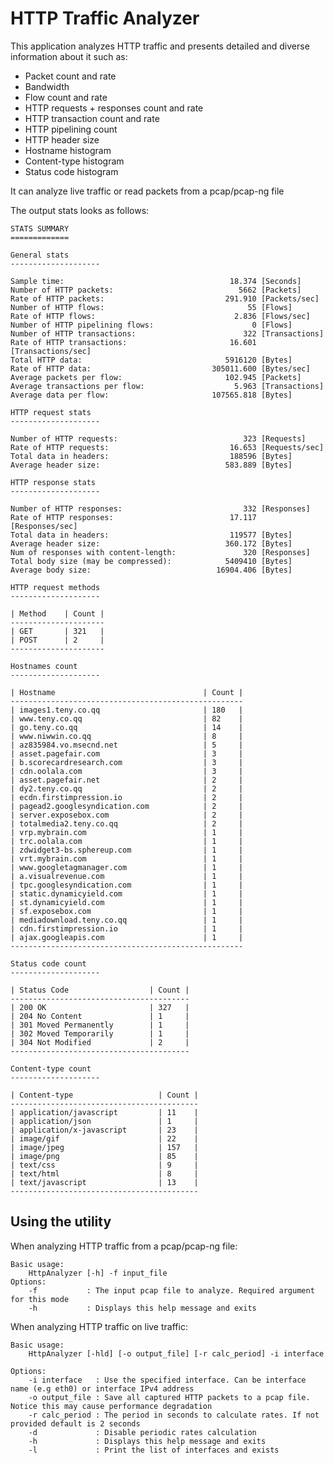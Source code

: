 HTTP Traffic Analyzer
=====================

This application analyzes HTTP traffic and presents detailed and diverse information about it such as:
- Packet count and rate
- Bandwidth
- Flow count and rate
- HTTP requests + responses count and rate
- HTTP transaction count and rate
- HTTP pipelining count
- HTTP header size
- Hostname histogram
- Content-type histogram
- Status code histogram

It can analyze live traffic or read packets from a pcap/pcap-ng file

The output stats looks as follows:

	STATS SUMMARY
	=============

	General stats
	--------------------

	Sample time:                                     18.374 [Seconds]
	Number of HTTP packets:                            5662 [Packets]
	Rate of HTTP packets:                           291.910 [Packets/sec]
	Number of HTTP flows:                                55 [Flows]
	Rate of HTTP flows:                               2.836 [Flows/sec]
	Number of HTTP pipelining flows:                      0 [Flows]
	Number of HTTP transactions:                        322 [Transactions]
	Rate of HTTP transactions:                       16.601 [Transactions/sec]
	Total HTTP data:                                5916120 [Bytes]
	Rate of HTTP data:                           305011.600 [Bytes/sec]
	Average packets per flow:                       102.945 [Packets]
	Average transactions per flow:                    5.963 [Transactions]
	Average data per flow:                       107565.818 [Bytes]

	HTTP request stats
	--------------------

	Number of HTTP requests:                            323 [Requests]
	Rate of HTTP requests:                           16.653 [Requests/sec]
	Total data in headers:                           188596 [Bytes]
	Average header size:                            583.889 [Bytes]

	HTTP response stats
	--------------------

	Number of HTTP responses:                           332 [Responses]
	Rate of HTTP responses:                          17.117 [Responses/sec]
	Total data in headers:                           119577 [Bytes]
	Average header size:                            360.172 [Bytes]
	Num of responses with content-length:               320 [Responses]
	Total body size (may be compressed):            5409410 [Bytes]
	Average body size:                            16904.406 [Bytes]

	HTTP request methods
	--------------------

	| Method    | Count |
	---------------------
	| GET       | 321   |
	| POST      | 2     |
	---------------------

	Hostnames count
	--------------------

	| Hostname                                 | Count |
	----------------------------------------------------
	| images1.teny.co.qq                       | 180   |
	| www.teny.co.qq                           | 82    |
	| go.teny.co.qq                            | 14    |
	| www.niwwin.co.qq                         | 8     |
	| az835984.vo.msecnd.net                   | 5     |
	| asset.pagefair.com                       | 3     |
	| b.scorecardresearch.com                  | 3     |
	| cdn.oolala.com                           | 3     |
	| asset.pagefair.net                       | 2     |
	| dy2.teny.co.qq                           | 2     |
	| ecdn.firstimpression.io                  | 2     |
	| pagead2.googlesyndication.com            | 2     |
	| server.exposebox.com                     | 2     |
	| totalmedia2.teny.co.qq                   | 2     |
	| vrp.mybrain.com                          | 1     |
	| trc.oolala.com                           | 1     |
	| zdwidget3-bs.sphereup.com                | 1     |
	| vrt.mybrain.com                          | 1     |
	| www.googletagmanager.com                 | 1     |
	| a.visualrevenue.com                      | 1     |
	| tpc.googlesyndication.com                | 1     |
	| static.dynamicyield.com                  | 1     |
	| st.dynamicyield.com                      | 1     |
	| sf.exposebox.com                         | 1     |
	| mediadownload.teny.co.qq                 | 1     |
	| cdn.firstimpression.io                   | 1     |
	| ajax.googleapis.com                      | 1     |
	----------------------------------------------------

	Status code count
	--------------------

	| Status Code                  | Count |
	----------------------------------------
	| 200 OK                       | 327   |
	| 204 No Content               | 1     |
	| 301 Moved Permanently        | 1     |
	| 302 Moved Temporarily        | 1     |
	| 304 Not Modified             | 2     |
	----------------------------------------

	Content-type count
	--------------------

	| Content-type                   | Count |
	------------------------------------------
	| application/javascript         | 11    |
	| application/json               | 1     |
	| application/x-javascript       | 23    |
	| image/gif                      | 22    |
	| image/jpeg                     | 157   |
	| image/png                      | 85    |
	| text/css                       | 9     |
	| text/html                      | 8     |
	| text/javascript                | 13    |
	------------------------------------------

Using the utility
-----------------
When analyzing HTTP traffic from a pcap/pcap-ng file:

	Basic usage:
		HttpAnalyzer [-h] -f input_file
	Options:
		-f           : The input pcap file to analyze. Required argument for this mode
		-h           : Displays this help message and exits

When analyzing HTTP traffic on live traffic:

	Basic usage:
		HttpAnalyzer [-hld] [-o output_file] [-r calc_period] -i interface

	Options:
		-i interface   : Use the specified interface. Can be interface name (e.g eth0) or interface IPv4 address
		-o output_file : Save all captured HTTP packets to a pcap file. Notice this may cause performance degradation
		-r calc_period : The period in seconds to calculate rates. If not provided default is 2 seconds
		-d             : Disable periodic rates calculation
		-h             : Displays this help message and exits
		-l             : Print the list of interfaces and exists